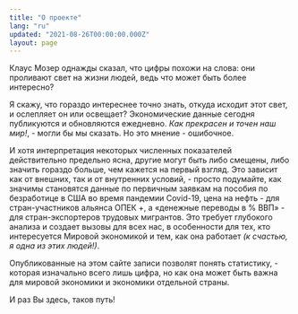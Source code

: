 ```yaml
---
title: "О проекте"
lang: "ru"
updated: "2021-08-26T00:00:00.000Z"
layout: page
---
```


Клаус Мозер однажды сказал, что цифры похожи на слова: они проливают свет на жизни людей, ведь что может быть более интересно?

Я скажу, что гораздо интереснее точно знать, откуда исходит этот свет, и ослепляет он или освещает? Экономические данные сегодня публикуются и обновляются ежедневно. *Как прекрасен и точен наш мир!*, - могли бы мы сказать. Но это мнение - ошибочное.

И хотя интерпретация некоторых численных показателей действительно предельно ясна, другие могут быть либо смещены, либо значить гораздо больше, чем кажется на первый взгляд. Это зависит как от внешних, так и от внутренних условий, - просто подумайте, как значимы становятся данные по первичным заявкам на пособия по безработице в США во время пандемии Covid-19, цена на нефть - для стран-участников альянса ОПЕК +, а «денежные переводы в % ВВП» - для стран-экспортеров трудовых мигрантов. Это требует глубокого анализа и создает вызовы для всех нас, в особенности для тех, кто интересуется Мировой экономикой и тем, как она работает *(к счастью, я одна из этих людей!)*.

Опубликованные на этом сайте записи позволят понять статистику, - которая изначально всего лишь цифра, но как она может быть важна для мировой экономики и экономики отдельной страны.

И раз Вы здесь, таков путь!